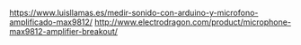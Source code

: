https://www.luisllamas.es/medir-sonido-con-arduino-y-microfono-amplificado-max9812/
http://www.electrodragon.com/product/microphone-max9812-amplifier-breakout/
